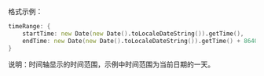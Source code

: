 格式示例：

```d
timeRange: {
    startTime: new Date(new Date().toLocaleDateString()).getTime(),
    endTime: new Date(new Date().toLocaleDateString()).getTime() + 86400000,
}
```

说明：时间轴显示的时间范围，示例中时间范围为当前日期的一天。
